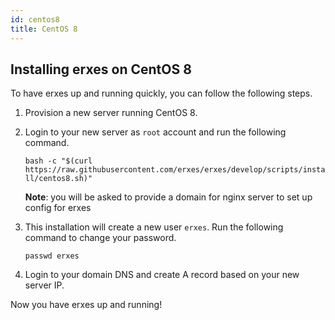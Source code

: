 ```yaml
---
id: centos8
title: CentOS 8
---
```


## Installing erxes on CentOS 8

To have erxes up and running quickly, you can follow the following steps.

1. Provision a new server running CentOS 8.

2. Login to your new server as `root` account and run the following command.

   `bash -c "$(curl https://raw.githubusercontent.com/erxes/erxes/develop/scripts/install/centos8.sh)"`

   **Note**: you will be asked to provide a domain for nginx server to set up config for erxes

3. This installation will create a new user `erxes`. Run the following command to change your password.

   `passwd erxes`

4. Login to your domain DNS and create A record based on your new server IP.

Now you have erxes up and running!

